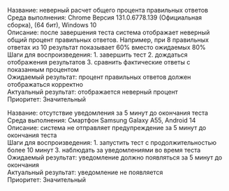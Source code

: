 Название: неверный расчет общего процента правильных ответов\
Среда выполнения: Chrome Версия 131.0.6778.139 (Официальная сборка), (64 бит), Windows 10\
Описание: после завершения теста система отображает неверный общий процент правильных ответов. Например, при 8 правильных ответах из 10 результат показывает 60% вместо ожидаемых 80%\
Шаги для воспроизведения: 1. завершить тест 2. дождаться отображения результатов 3. сравнить фактические ответы с показанным процентом\
Ожидаемый результат: процент правильных ответов должен отображаться корректно\
Актуальный результат: отображается неверный процент\
Приоритет: Значительный

Название: отсутствие уведомления за 5 минут до окончания теста\
Среда выполнения: Смартфон Samsung Galaxy A55,  Android 14\
Описание: система не отправляет предупреждение за 5 минут до окончания теста\
Шаги для воспроизведения: 1. запустить тест с продолжительностью более 10 минут 3. наблюдать за уведомлениями во время теста\
Ожидаемый результат: уведомление должно появляться за 5 минут до окончания\
Актуальный результат: уведомление не появляется\
Приоритет: Значительный
